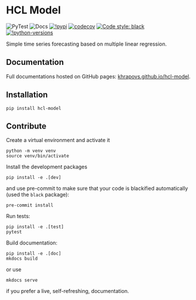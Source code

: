 # HCL Model

![PyTest](https://github.com/khrapovs/hcl-model/actions/workflows/pytest.yaml/badge.svg)
![Docs](https://github.com/khrapovs/hcl-model/actions/workflows/docs.yaml/badge.svg)
[![!pypi](https://img.shields.io/pypi/v/hcl-model)](https://pypi.org/project/hcl-model/)
[![codecov](https://codecov.io/gh/khrapovs/hcl-model/branch/main/graph/badge.svg?token=KC0XT6R18H)](https://codecov.io/gh/khrapovs/hcl-model)
[![Code style: black](https://img.shields.io/badge/code%20style-black-000000.svg)](https://github.com/psf/black)
[![!python-versions](https://img.shields.io/pypi/pyversions/hcl-model)](https://pypi.org/project/hcl-model/)

Simple time series forecasting based on multiple linear regression.

## Documentation

Full documentations hosted on GitHub pages: [khrapovs.github.io/hcl-model](https://khrapovs.github.io/hcl-model/).

## Installation

```shell
pip install hcl-model
```

## Contribute

Create a virtual environment and activate it
```shell
python -m venv venv
source venv/bin/activate
```
Install the development packages
```shell
pip install -e .[dev]
```
and use pre-commit to make sure that your code is blackified automatically (used the `black` package):
```shell
pre-commit install
```
Run tests:
```shell
pip install -e .[test]
pytest
```
Build documentation:
```shell
pip install -e .[doc]
mkdocs build
```
or use
```shell
mkdocs serve
```
if you prefer a live, self-refreshing, documentation.
